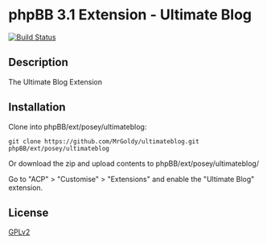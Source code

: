 # phpBB 3.1 Extension - Ultimate Blog

[![Build Status](https://travis-ci.org/posey/ultimateblog.svg?branch=master)](https://travis-ci.org/posey/ultimateblog)

## Description
The Ultimate Blog Extension

## Installation

Clone into phpBB/ext/posey/ultimateblog:

    git clone https://github.com/MrGoldy/ultimateblog.git phpBB/ext/posey/ultimateblog
	
Or download the zip and upload contents to phpBB/ext/posey/ultimateblog/

Go to "ACP" > "Customise" > "Extensions" and enable the "Ultimate Blog" extension.

## License

[GPLv2](license.txt)
